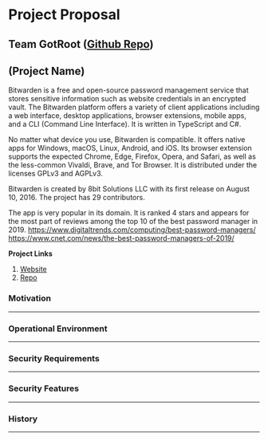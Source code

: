 # Project Proposal
## Team GotRoot ([Github Repo](https://github.com/caseyschmitz/CYBR8420-GotRoot))

## (Project Name)
Bitwarden is a free and open-source password management service that stores sensitive information such as website credentials in an encrypted vault. The Bitwarden platform offers a variety of client applications including a web interface, desktop applications, browser extensions, mobile apps, and a CLI (Command Line Interface). It is written in TypeScript and C#. 
	
No matter what device you use, Bitwarden is compatible. It offers native apps for Windows, macOS, Linux, Android, and iOS. Its browser extension supports the expected Chrome, Edge, Firefox, Opera, and Safari, as well as the less-common Vivaldi, Brave, and Tor Browser. It is distributed under the licenses GPLv3 and AGPLv3.
	
Bitwarden is created by 8bit Solutions LLC with its first release on August 10, 2016. The project has 29 contributors.

The app is very popular in its domain. It is ranked 4 stars and appears for the most part of reviews among the top 10 of the best password manager in 2019.
https://www.digitaltrends.com/computing/best-password-managers/ 
https://www.cnet.com/news/the-best-password-managers-of-2019/ 

**Project Links**
1. [Website](https://bitwarden.com)
2. [Repo](https://github.com/bitwarden)

### Motivation
---

### Operational Environment
---

### Security Requirements
---

### Security Features
---

### History
---
